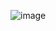 ![image](https://github.com/ss35789/ShopEase-BE/assets/55543713/181891a7-b5b9-43dc-81d8-c4a882dfb686)
